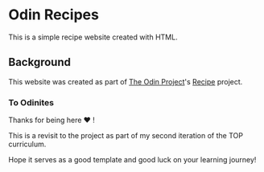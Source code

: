 # Odin Recipes

This is a simple recipe website created with HTML.

## Background

This website was created as part of [The Odin Project](https://www.theodinproject.com/)'s [Recipe](https://www.theodinproject.com/lessons/foundations-recipes) project.


### To Odinites

Thanks for being here :heart: !

This is a revisit to the project as part of my second iteration of the TOP curriculum.

Hope it serves as a good template and good luck on your learning journey!
